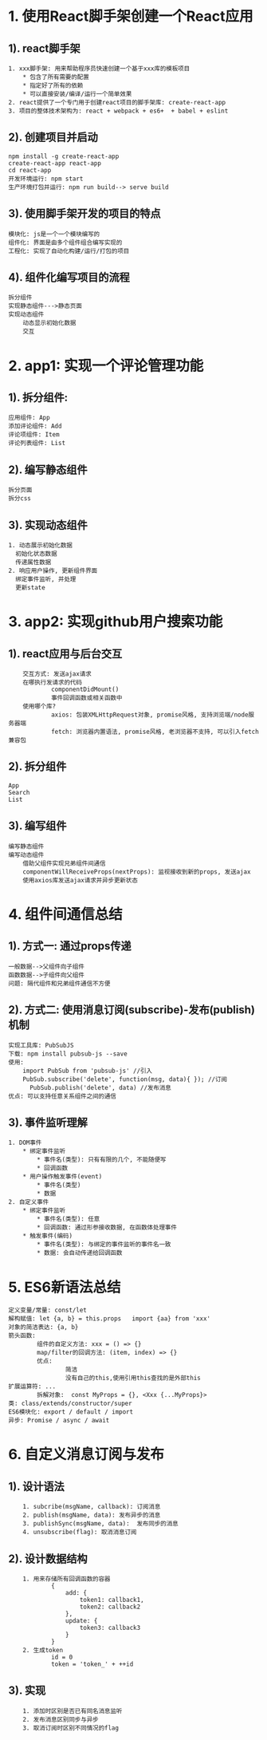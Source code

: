 # 1. 使用React脚手架创建一个React应用
## 1). react脚手架
	1. xxx脚手架: 用来帮助程序员快速创建一个基于xxx库的模板项目
		* 包含了所有需要的配置
		* 指定好了所有的依赖
		* 可以直接安装/编译/运行一个简单效果
	2. react提供了一个专门用于创建react项目的脚手架库: create-react-app
	3. 项目的整体技术架构为: react + webpack + es6+  + babel + eslint

## 2). 创建项目并启动
	npm install -g create-react-app
	create-react-app react-app
	cd react-app
	开发环境运行: npm start
	生产环境打包并运行: npm run build--> serve build

## 3). 使用脚手架开发的项目的特点
	模块化: js是一个一个模块编写的
	组件化: 界面是由多个组件组合编写实现的
	工程化: 实现了自动化构建/运行/打包的项目

## 4). 组件化编写项目的流程
	拆分组件
	实现静态组件--->静态页面
	实现动态组件
		动态显示初始化数据
		交互

# 2. app1: 实现一个评论管理功能
## 1). 拆分组件:
	应用组件: App
	添加评论组件: Add
	评论项组件: Item
	评论列表组件: List

## 2). 编写静态组件
	拆分页面
	拆分css

## 3). 实现动态组件
	1. 动态展示初始化数据
	  初始化状态数据
	  传递属性数据
	2. 响应用户操作, 更新组件界面
	  绑定事件监听, 并处理
	  更新state



# 3. app2: 实现github用户搜索功能
## 1). react应用与后台交互
		交互方式: 发送ajax请求
		在哪执行发请求的代码
				componentDidMount()
				事件回调函数或相关函数中
		使用哪个库?
				axios: 包装XMLHttpRequest对象, promise风格, 支持浏览端/node服务器端
				fetch: 浏览器内置语法, promise风格, 老浏览器不支持, 可以引入fetch兼容包
## 2). 拆分组件
    App
    Search
    List
## 3). 编写组件
	编写静态组件
	编写动态组件
		借助父组件实现兄弟组件间通信
		componentWillReceiveProps(nextProps): 监视接收到新的props, 发送ajax
		使用axios库发送ajax请求并异步更新状态

# 4. 组件间通信总结
## 1). 方式一: 通过props传递
	一般数据-->父组件向子组件
	函数数据-->子组件向父组件
	问题: 隔代组件和兄弟组件通信不方便
	
## 2). 方式二: 使用消息订阅(subscribe)-发布(publish)机制
	实现工具库: PubSubJS
	下载: npm install pubsub-js --save
	使用: 
	  	import PubSub from 'pubsub-js' //引入
	  	PubSub.subscribe('delete', function(msg, data){ }); //订阅
	 	  PubSub.publish('delete', data) //发布消息
	优点: 可以支持任意关系组件之间的通信

## 3). 事件监听理解
	1. DOM事件
		* 绑定事件监听
			* 事件名(类型): 只有有限的几个, 不能随便写
			* 回调函数
		* 用户操作触发事件(event)
			* 事件名(类型)
			* 数据
	2. 自定义事件
		* 绑定事件监听
			* 事件名(类型): 任意
			* 回调函数: 通过形参接收数据, 在函数体处理事件
		* 触发事件(编码)
			* 事件名(类型): 与绑定的事件监听的事件名一致
			* 数据: 会自动传递给回调函数
      
# 5. ES6新语法总结
	定义变量/常量: const/let
	解构赋值: let {a, b} = this.props   import {aa} from 'xxx'
	对象的简洁表达: {a, b}
	箭头函数: 
			组件的自定义方法: xxx = () => {}
			map/filter的回调方法: (item, index) => {}
			优点:
					简洁
					没有自己的this,使用引用this查找的是外部this
	扩展运算符: ...
			拆解对象:  const MyProps = {}, <Xxx {...MyProps}>
	类: class/extends/constructor/super
	ES6模块化: export / default / import
	异步: Promise / async / await

# 6. 自定义消息订阅与发布
## 1). 设计语法
		1. subcribe(msgName, callback): 订阅消息
		2. publish(msgName, data): 发布异步的消息
		3. publishSync(msgName, data):  发布同步的消息
		4. unsubscribe(flag): 取消消息订阅
## 2). 设计数据结构
		1. 用来存储所有回调函数的容器
				{
					add: {
						token1: callback1, 
						token2: callback2
					},
					update: {
						token3: callback3
					}
				}
		2. 生成token
				id = 0
				token = 'token_' + ++id

## 3). 实现
		1. 添加时区别是否已有同名消息监听
		2. 发布消息区别同步与异步
		3. 取消订阅时区别不同情况的flag